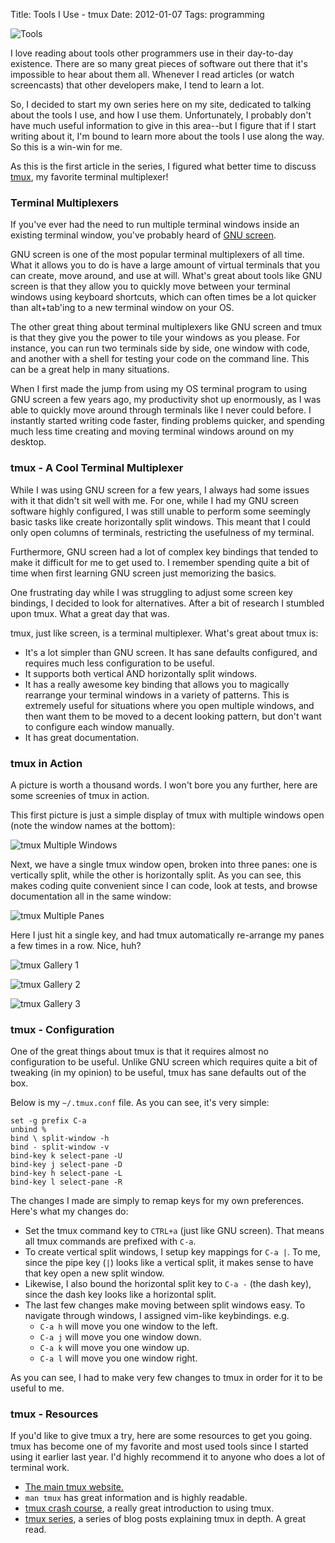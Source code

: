 Title: Tools I Use - tmux
Date: 2012-01-07
Tags: programming


![Tools][]


I love reading about tools other programmers use in their day-to-day existence.
There are so many great pieces of software out there that it's impossible to
hear about them all.  Whenever I read articles (or watch screencasts) that
other developers make, I tend to learn a lot.

So, I decided to start my own series here on my site, dedicated to talking
about the tools I use, and how I use them.  Unfortunately, I probably don't
have much useful information to give in this area--but I figure that if I start
writing about it, I'm bound to learn more about the tools I use along the way.
So this is a win-win for me.

As this is the first article in the series, I figured what better time to
discuss [tmux][], my favorite terminal multiplexer!


### Terminal Multiplexers

If you've ever had the need to run multiple terminal windows inside an existing
terminal window, you've probably heard of [GNU screen][].

GNU screen is one of the most popular terminal multiplexers of all time.  What
it allows you to do is have a large amount of virtual terminals that you can
create, move around, and use at will.  What's great about tools like GNU screen
is that they allow you to quickly move between your terminal windows using
keyboard shortcuts, which can often times be a lot quicker than alt+tab'ing to
a new terminal window on your OS.

The other great thing about terminal multiplexers like GNU screen and tmux is
that they give you the power to tile your windows as you please.  For instance,
you can run two terminals side by side, one window with code, and another with
a shell for testing your code on the command line.  This can be a great help in
many situations.

When I first made the jump from using my OS terminal program to using GNU
screen a few years ago, my productivity shot up enormously, as I was able to
quickly move around through terminals like I never could before.  I instantly
started writing code faster, finding problems quicker, and spending much less
time creating and moving terminal windows around on my desktop.


### tmux - A Cool Terminal Multiplexer

While I was using GNU screen for a few years, I always had some issues with it
that didn't sit well with me.  For one, while I had my GNU screen software
highly configured, I was still unable to perform some seemingly basic tasks
like create horizontally split windows.  This meant that I could only open
columns of terminals, restricting the usefulness of my terminal.

Furthermore, GNU screen had a lot of complex key bindings that tended to make
it difficult for me to get used to.  I remember spending quite a bit of time
when first learning GNU screen just memorizing the basics.

One frustrating day while I was struggling to adjust some screen key bindings,
I decided to look for alternatives.  After a bit of research I stumbled upon
tmux.  What a great day that was.

tmux, just like screen, is a terminal multiplexer. What's great about tmux is:

-   It's a lot simpler than GNU screen.  It has sane defaults configured, and
    requires much less configuration to be useful.
-   It supports both vertical AND horizontally split windows.
-   It has a really awesome key binding that allows you to magically rearrange
    your terminal windows in a variety of patterns.  This is extremely useful
    for situations where you open multiple windows, and then want them to be
    moved to a decent looking pattern, but don't want to configure each window
    manually.
-   It has great documentation.


### tmux in Action

A picture is worth a thousand words.  I won't bore you any further, here are
some screenies of tmux in action.

This first picture is just a simple display of tmux with multiple windows open
(note the window names at the bottom):

![tmux Multiple Windows][]

Next, we have a single tmux window open, broken into three panes: one is
vertically split, while the other is horizontally split. As you can see, this
makes coding quite convenient since I can code, look at tests, and browse
documentation all in the same window:

![tmux Multiple Panes][]

Here I just hit a single key, and had tmux automatically re-arrange my panes a
few times in a row.  Nice, huh?

![tmux Gallery 1][]

![tmux Gallery 2][]

![tmux Gallery 3][]


### tmux - Configuration

One of the great things about tmux is that it requires almost no configuration
to be useful.  Unlike GNU screen which requires quite a bit of tweaking (in my
opinion) to be useful, tmux has sane defaults out of the box.

Below is my `~/.tmux.conf` file.  As you can see, it's very simple:

```text
set -g prefix C-a
unbind %
bind \ split-window -h
bind - split-window -v
bind-key k select-pane -U
bind-key j select-pane -D
bind-key h select-pane -L
bind-key l select-pane -R
```

The changes I made are simply to remap keys for my own preferences.  Here's
what my changes do:

-   Set the tmux command key to `CTRL+a` (just like GNU screen).  That means
    all tmux commands are prefixed with `C-a`.
-   To create vertical split windows, I setup key mappings for `C-a |`.  To me,
    since the pipe key (`|`) looks like a vertical split, it makes sense to
    have that key open a new split window.
-   Likewise, I also bound the horizontal split key to `C-a -` (the dash key),
    since the dash key looks like a horizontal split.
-   The last few changes make moving between split windows easy.  To navigate
    through windows, I assigned vim-like keybindings. e.g.
    -   `C-a h` will move you one window to the left.
    -   `C-a j` will move you one window down.
    -   `C-a k` will move you one window up.
    -   `C-a l` will move you one window right.

As you can see, I had to make very few changes to tmux in order for it to be
useful to me.


### tmux - Resources

If you'd like to give tmux a try, here are some resources to get you going.
tmux has become one of my favorite and most used tools since I started using it
earlier last year.  I'd highly recommend it to anyone who does a lot of
terminal work.

-   [The main tmux website.][tmux]
-   `man tmux` has great information and is highly readable.
-   [tmux crash course][], a really great introduction to using tmux.
-   [tmux series][], a series of blog posts explaining tmux in depth.  A great
    read.


  [Tools]: |filename|/images/2012/tools.png "Tools"
  [tmux]: http://tmux.sourceforge.net/ "tmux"
  [GNU screen]: http://www.gnu.org/software/screen/ "GNU screen"
  [tmux Multiple Windows]: |filename|/images/2012/tmux-multiple-windows.png "tmux Multiple Windows"
  [tmux Multiple Panes]: |filename|/images/2012/tmux-multiple-panes.png "tmux Multiple Panes"
  [tmux Gallery 1]: |filename|/images/2012/tmux-gallery-1.png "tmux Gallery 1"
  [tmux Gallery 2]: |filename|/images/2012/tmux-gallery-2.png "tmux Gallery 2"
  [tmux Gallery 3]: |filename|/images/2012/tmux-gallery-3.png "tmux Gallery 3"
  [tmux crash course]: http://robots.thoughtbot.com/post/2641409235/a-tmux-crash-course "tmux Crash Course"
  [tmux series]: http://blog.hawkhost.com/2010/06/28/tmux-the-terminal-multiplexer/ "tmux Series"
